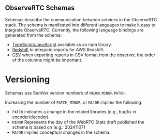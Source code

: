 ## ObserveRTC Schemas

Schemas describe the communication between services in the ObserveRTC stack. The schema is manifested into different languages to make it easy to integrate ObserveRTC. Currently, the following language bindings are generated from the schema:

* [TypeScript/JavaScript](#npm) available as an npm library.
* [Redshift](redshift-tables/) to integrate reports for AWS Redshift.
* [CSV](csv-headers/) when exporting reports in CSV format from the observer, the order of the columns might be important.


# Versioning
Schemas use SemVer version numbers of `MAJOR`.`MINOR`.`PATCH`.

Increasing the number of `PATCH`, `MINOR`, or `MAJOR` implies the following:

 * `PATCH` indicates a change in the related libraries (e.g., bugfix in encoder/decoder).
 * `MINOR` Represents the day of the WebRTC Stats draft published the schema is based on (e.g.: 20241107)
 * `MAJOR` implies conceptual changes in the schema.


